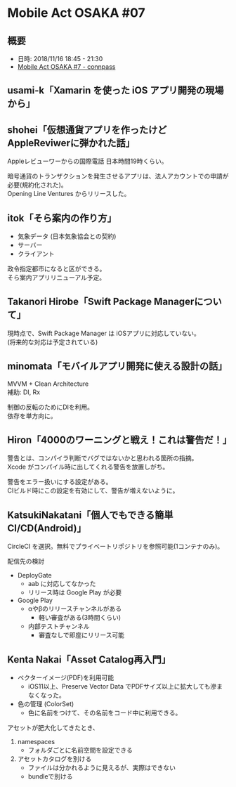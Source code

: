 Mobile Act OSAKA #07
====================

## 概要
- 日時: 2018/11/16 18:45 - 21:30
- [Mobile Act OSAKA \#7 \- connpass](https://mobileact.connpass.com/event/99908/)


## usami-k「Xamarin を使った iOS アプリ開発の現場から」


## shohei「仮想通貨アプリを作ったけどAppleReviwerに弾かれた話」
Appleレビューワーからの国際電話 日本時間19時くらい。

暗号通貨のトランザクションを発生させるアプリは、法人アカウントでの申請が必要(規約化された)。  
Opening Line Ventures からリリースした。


## itok「そら案内の作り方」
- 気象データ (日本気象協会との契約)
- サーバー
- クライアント

政令指定都市になると区ができる。  
そら案内アプリリニューアル予定。


## Takanori Hirobe「Swift Package Managerについて」
現時点で、Swift Package Manager は iOSアプリに対応していない。  
(将来的な対応は予定されている)


## minomata「モバイルアプリ開発に使える設計の話」
MVVM + Clean Architecture  
補助: DI, Rx

制御の反転のためにDIを利用。  
依存を単方向に。


## Hiron「4000のワーニングと戦え！これは警告だ！」
警告とは、コンパイラ判断でバグではないかと思われる箇所の指摘。  
Xcode がコンパイル時に出してくれる警告を放置しがち。  

警告をエラー扱いにする設定がある。  
CIビルド時にこの設定を有効にして、警告が増えないように。

## KatsukiNakatani「個人でもできる簡単CI/CD(Android)」
CircleCI を選択。無料でプライベートリポジトリを参照可能(1コンテナのみ)。

配信先の検討
* DeployGate
    - aab に対応してなかった
    - リリース時は Google Play が必要
* Google Play
    - αやβのリリースチャンネルがある
        + 軽い審査がある(3時間くらい)
    - 内部テストチャンネル
        + 審査なしで即座にリリース可能


## Kenta Nakai「Asset Catalog再入門」
* ベクターイメージ(PDF)を利用可能  
    - iOS11以上、Preserve Vector Data でPDFサイズ以上に拡大しても滲まなくなった。
* 色の管理 (ColorSet)
    - 色に名前をつけて、その名前をコード中に利用できる。

アセットが肥大化してきたとき、
1. namespaces
    - フォルダごとに名前空間を設定できる
2. アセットカタログを別ける
    - ファイルは分かれるように見えるが、実際はできない
    - bundleで別ける

